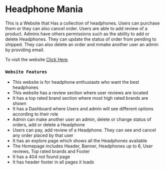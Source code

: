 # Headphone Mania

This is a Website that Has a collection of headphones. Users can purchase them or they can also cancel order.
Users are able to add review of a product. Admins have others permissions such as the ability to add or delete
Headphones. They can update the status of order from pending to shipped. They can also delete an order and mmake
another user an admin by providing email.

To visit the website [Click Here](https://assignhero12.web.app/).


### `Website Features`

* This website is for headphone enthusiasts who want the best headphones
* This website has a review section where user reviews are located
* It has a top rated brand section where most high rated brands are shown
* It has a Dashboard where Users and admin will see different options according to their role
* Admin can make another user an admin, delete or change status of orders, add or delete a Headphone
* Users can pay, add review of a Headphone. They can see and cancel any order placed by that user
* It has an explore page which shows all the Headphones available
* The Homepage includes Header, Banner, Headphones up to 6, User reviews, Top rated brands and Footer
* It has a 404 not found page
* It has header footer in all pages it loads